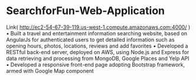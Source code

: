 # SearchforFun-Web-Application
Link( http://ec2-54-67-39-119.us-west-1.compute.amazonaws.com:4000/ ) • Built a travel and entertainment information searching website, based on AngularJs for authenticated users to get detailed information such as opening hours, photos, locations, reviews and add favorites • Developed a RESTful back-end server, deployed on AWS, using Node.js and Express for data retrieving and processing from MongoDB, Google Places and Yelp API • Developed a responsive front-end page adopting Bootstrap framework, armed with Google Map component
